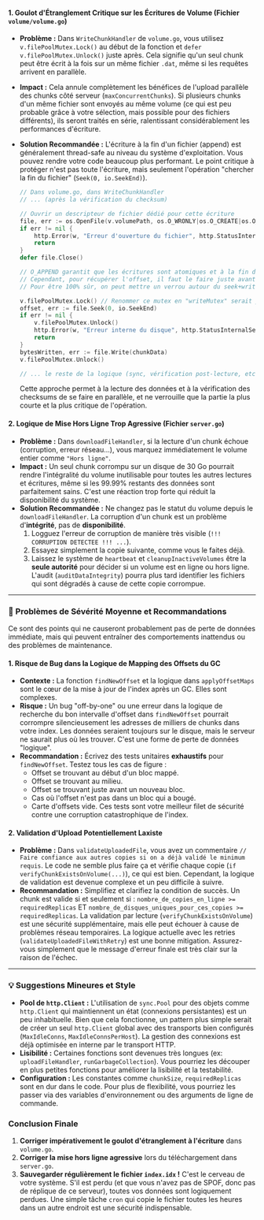 #### 1. Goulot d'Étranglement Critique sur les Écritures de Volume (Fichier `volume/volume.go`)

*   **Problème :** Dans `WriteChunkHandler` de `volume.go`, vous utilisez `v.filePoolMutex.Lock()` au début de la fonction et `defer v.filePoolMutex.Unlock()` juste après. Cela signifie qu'un seul chunk peut être écrit à la fois sur un même fichier `.dat`, même si les requêtes arrivent en parallèle.
*   **Impact :** Cela annule complètement les bénéfices de l'upload parallèle des chunks côté serveur (`maxConcurrentChunks`). Si plusieurs chunks d'un même fichier sont envoyés au même volume (ce qui est peu probable grâce à votre sélection, mais possible pour des fichiers différents), ils seront traités en série, ralentissant considérablement les performances d'écriture.
*   **Solution Recommandée :** L'écriture à la fin d'un fichier (append) est généralement thread-safe au niveau du système d'exploitation. Vous pouvez rendre votre code beaucoup plus performant. Le point critique à protéger n'est pas toute l'écriture, mais seulement l'opération "chercher la fin du fichier" (`Seek(0, io.SeekEnd)`).

    ```go
    // Dans volume.go, dans WriteChunkHandler
    // ... (après la vérification du checksum)

    // Ouvrir un descripteur de fichier dédié pour cette écriture
    file, err := os.OpenFile(v.volumePath, os.O_WRONLY|os.O_CREATE|os.O_APPEND, 0644)
    if err != nil {
        http.Error(w, "Erreur d'ouverture du fichier", http.StatusInternalServerError)
        return
    }
    defer file.Close()

    // O_APPEND garantit que les écritures sont atomiques et à la fin du fichier.
    // Cependant, pour récupérer l'offset, il faut le faire juste avant l'écriture.
    // Pour être 100% sûr, on peut mettre un verrou autour du seek+write.
    
    v.filePoolMutex.Lock() // Renommer ce mutex en "writeMutex" serait plus clair
    offset, err := file.Seek(0, io.SeekEnd)
    if err != nil {
        v.filePoolMutex.Unlock()
        http.Error(w, "Erreur interne du disque", http.StatusInternalServerError)
        return
    }
    bytesWritten, err := file.Write(chunkData)
    v.filePoolMutex.Unlock()

    // ... le reste de la logique (sync, vérification post-lecture, etc.)
    ```
    Cette approche permet à la lecture des données et à la vérification des checksums de se faire en parallèle, et ne verrouille que la partie la plus courte et la plus critique de l'opération.

#### 2. Logique de Mise Hors Ligne Trop Agressive (Fichier `server.go`)

*   **Problème :** Dans `downloadFileHandler`, si la lecture d'un chunk échoue (corruption, erreur réseau...), vous marquez immédiatement le volume entier comme `"Hors ligne"`.
*   **Impact :** Un seul chunk corrompu sur un disque de 30 Go pourrait rendre l'intégralité du volume inutilisable pour toutes les autres lectures et écritures, même si les 99.99% restants des données sont parfaitement sains. C'est une réaction trop forte qui réduit la disponibilité du système.
*   **Solution Recommandée :** Ne changez pas le statut du volume depuis le `downloadFileHandler`. La corruption d'un chunk est un problème d'**intégrité**, pas de **disponibilité**.
    1.  Logguez l'erreur de corruption de manière très visible (`!!! CORRUPTION DETECTEE !!! ...`).
    2.  Essayez simplement la copie suivante, comme vous le faites déjà.
    3.  Laissez le système de `heartbeat` et `cleanupInactiveVolumes` être la **seule autorité** pour décider si un volume est en ligne ou hors ligne. L'audit (`auditDataIntegrity`) pourra plus tard identifier les fichiers qui sont dégradés à cause de cette copie corrompue.

---

### 🤔 Problèmes de Sévérité Moyenne et Recommandations

Ce sont des points qui ne causeront probablement pas de perte de données immédiate, mais qui peuvent entraîner des comportements inattendus ou des problèmes de maintenance.

#### 1. Risque de Bug dans la Logique de Mapping des Offsets du GC

*   **Contexte :** La fonction `findNewOffset` et la logique dans `applyOffsetMaps` sont le cœur de la mise à jour de l'index après un GC. Elles sont complexes.
*   **Risque :** Un bug "off-by-one" ou une erreur dans la logique de recherche du bon intervalle d'offset dans `findNewOffset` pourrait corrompre silencieusement les adresses de milliers de chunks dans votre index. Les données seraient toujours sur le disque, mais le serveur ne saurait plus où les trouver. C'est une forme de perte de données "logique".
*   **Recommandation :** Écrivez des tests unitaires **exhaustifs** pour `findNewOffset`. Testez tous les cas de figure :
    *   Offset se trouvant au début d'un bloc mappé.
    *   Offset se trouvant au milieu.
    *   Offset se trouvant juste avant un nouveau bloc.
    *   Cas où l'offset n'est pas dans un bloc qui a bougé.
    *   Carte d'offsets vide.
    Ces tests sont votre meilleur filet de sécurité contre une corruption catastrophique de l'index.

#### 2. Validation d'Upload Potentiellement Laxiste

*   **Problème :** Dans `validateUploadedFile`, vous avez un commentaire `// Faire confiance aux autres copies si on a déjà validé le minimum requis`. Le code ne semble plus faire ça et vérifie chaque copie (`if verifyChunkExistsOnVolume(...)`), ce qui est bien. Cependant, la logique de validation est devenue complexe et un peu difficile à suivre.
*   **Recommandation :** Simplifiez et clarifiez la condition de succès. Un chunk est valide si et seulement si : `nombre_de_copies_en_ligne >= requiredReplicas` ET `nombre_de_disques_uniques_pour_ces_copies >= requiredReplicas`. La validation par lecture (`verifyChunkExistsOnVolume`) est une sécurité supplémentaire, mais elle peut échouer à cause de problèmes réseau temporaires. La logique actuelle avec les retries (`validateUploadedFileWithRetry`) est une bonne mitigation. Assurez-vous simplement que le message d'erreur finale est très clair sur la raison de l'échec.

---

### 💡 Suggestions Mineures et Style

*   **Pool de `http.Client` :** L'utilisation de `sync.Pool` pour des objets comme `http.Client` qui maintiennent un état (connexions persistantes) est un peu inhabituelle. Bien que cela fonctionne, un pattern plus simple serait de créer un seul `http.Client` global avec des transports bien configurés (`MaxIdleConns`, `MaxIdleConnsPerHost`). La gestion des connexions est déjà optimisée en interne par le transport HTTP.
*   **Lisibilité :** Certaines fonctions sont devenues très longues (ex: `uploadFileHandler`, `runGarbageCollection`). Vous pourriez les découper en plus petites fonctions pour améliorer la lisibilité et la testabilité.
*   **Configuration :** Les constantes comme `chunkSize`, `requiredReplicas` sont en dur dans le code. Pour plus de flexibilité, vous pourriez les passer via des variables d'environnement ou des arguments de ligne de commande.

### Conclusion Finale

1.  **Corriger impérativement le goulot d'étranglement à l'écriture** dans `volume.go`.
2.  **Corriger la mise hors ligne agressive** lors du téléchargement dans `server.go`.
3.  **Sauvegarder régulièrement le fichier `index.idx` !** C'est le cerveau de votre système. S'il est perdu (et que vous n'avez pas de SPOF, donc pas de réplique de ce serveur), toutes vos données sont logiquement perdues. Une simple tâche `cron` qui copie le fichier toutes les heures dans un autre endroit est une sécurité indispensable.
